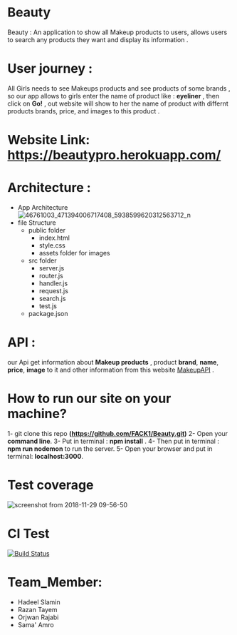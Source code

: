 
# Beauty
Beauty : An application to show all Makeup products to users, allows users to search any products they want and display its information .

# User journey :
  All Girls needs to see Makeups products and see products of some brands , so our app allows to girls enter the name of product like : **eyeliner** , then click on **Go!** , out website will show to her the name of product with differnt products brands, price, and images to this product .  

# Website Link: https://beautypro.herokuapp.com/

# Architecture :
- App Architecture 
![46761003_471394006717408_5938599620312563712_n](https://user-images.githubusercontent.com/41734542/49073729-c19bb700-f23b-11e8-8f98-aa0261f7f1bd.jpg)
- file Structure 
  - public folder 
    - index.html 
    - style.css 
    - assets folder for images
  - src folder 
    - server.js
    - router.js
    - handler.js
    - request.js
    - search.js
    - test.js
  - package.json
  

# API : 
  our Api get information about **Makeup products** , product **brand**, **name**, **price**, **image** to it and other information from this website [MakeupAPI](http://makeup-api.herokuapp.com/api/v1/products) .
 
# How to run our site on your machine?
1- git clone this repo **(https://github.com/FACK1/Beauty.git)**
2- Open your **command line**.
3- Put in terminal : **npm install** .
4- Then put in terminal : **npm run nodemon**  to run the server.
5- Open your browser and put in terminal: **localhost:3000**.

# Test coverage
![screenshot from 2018-11-29 09-56-50](https://user-images.githubusercontent.com/41734542/49207319-3fd39700-f3bd-11e8-96d3-1804eb8dd222.png)

# CI Test
[![Build Status](https://travis-ci.org/FACK1/Beauty.svg?branch=master)](https://travis-ci.org/FACK1/Beauty)



# Team_Member:
  - Hadeel Slamin
  - Razan Tayem
  - Orjwan Rajabi 
  - Sama' Amro 
